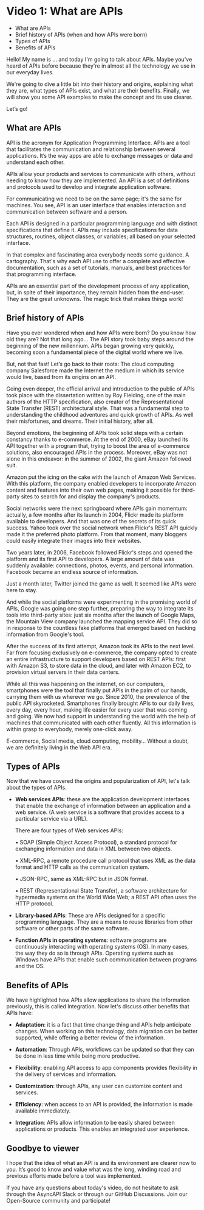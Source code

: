 # Video 1: What are APIs

- What are APIs
- Brief history of APIs (when and how APIs were born)
- Types of APIs
- Benefits of APIs

Hello! My name is … and today I'm going to talk about APIs. Maybe you've heard of APIs before because they're in almost all the technology we use in our everyday lives.

We're going to dive a little bit into their history and origins, explaining what they are, what types of APIs exist, and what are their benefits. Finally, we will show you some API examples to make the concept and its use clearer.

Let’s go!

## What are APIs

API is the acronym for Application Programming Interface. APIs are a tool that facilitates the communication and relationship between several applications. It’s the way apps are able to exchange messages or data and understand each other. 

APIs allow your products and services to communicate with others, without needing to know how they are implemented. An API is a set of definitions and protocols used to develop and integrate application software.

For communicating we need to be on the same page; it's the same for machines. You see, API is an user interface that enables interaction and communication between software and a person.

Each API is designed in a particular programming language and with distinct specifications that define it. APIs may include specifications for data structures, routines, object classes, or variables; all based on your selected interface.  

In that complex and fascinating area everybody needs some guidance. A cartography. That's why each API use to offer a complete and effective documentation, such as a set of tutorials, manuals, and best practices for that programming interface.

APIs are an essential part of the development process of any application, but, in spite of their importance, they remain hidden from the end-user. They are the great unknowns. The magic trick that makes things work!

## Brief history of APIs

Have you ever wondered when and how APIs were born? Do you know how old they are? Not that long ago... The API story took baby steps around the beginning of the new millennium. APIs began growing very quickly, becoming soon a fundamental piece of the digital world where we live. 

But, not that fast! Let’s go back to their roots: The cloud computing company Salesforce made the Internet the medium in which its service would live, based from its origins on an API. 

Going even deeper, the official arrival and introduction to the public of APIs took place with the dissertation written by Roy Fielding, one of the main authors of the HTTP specification, also creator of the Representational State Transfer (REST) architectural style. That was a fundamental step to understanding the childhood adventures and quick growth of APIs. As well their misfortunes, and dreams. Their initial history, after all.

Beyond emotions, the beginning of APIs took solid steps with a certain constancy thanks to e-commerce. At the end of 2000, eBay launched its API together with a program that, trying to boost the area of e-commerce solutions, also encouraged APIs in the process. Moreover, eBay was not alone in this endeavor: in the summer of 2002, the giant Amazon followed suit.

Amazon put the icing on the cake with the launch of Amazon Web Services. With this platform, the company enabled developers to incorporate Amazon content and features into their own web pages, making it possible for third-party sites to search for and display the company's products.

Social networks were the next springboard where APIs gain momentum: actually, a few months after its launch in 2004, Flickr made its platform available to developers. And that was one of the secrets of its quick success. Yahoo took over the social network when Flickr's REST API quickly made it the preferred photo platform. From that moment, many bloggers could easily integrate their images into their websites.

Two years later, in 2006, Facebook followed Flickr's steps and opened the platform and its first API to developers. A large amount of data was suddenly available: connections, photos, events, and personal information. Facebook became an endless source of information.

Just a month later, Twitter joined the game as well. It seemed like APIs were here to stay.

And while the social platforms were experimenting in the promising world of APIs, Google was going one step further, preparing the way to integrate its tools into third-party sites: just six months after the launch of Google Maps, the Mountain View company launched the mapping service API. They did so in response to the countless fake platforms that emerged based on hacking information from Google's tool.

After the success of its first attempt, Amazon took its APIs to the next level. Far from focusing exclusively on e-commerce, the company opted to create an entire infrastructure to support developers based on REST APIs: first with Amazon S3, to store data in the cloud, and later with Amazon EC2, to provision virtual servers in their data centers.

While all this was happening on the internet, on our computers, smartphones were the tool that finally put APIs in the palm of our hands, carrying them with us wherever we go. Since 2010, the prevalence of the public API skyrocketed. Smartphones finally brought APIs to our daily lives, every day, every hour, making life easier for every user that was coming and going. We now had support in understanding the world with the help of machines that communicated with each other fluently. All this information is within grasp to everybody, merely one-click away. 

E-commerce, Social media, cloud computing, mobility… Without a doubt, we are definitely living in the Web API era.

## Types of APIs

Now that we have covered the origins and popularization of API, let's talk about the types of APIs.

- **Web services APIs**: these are the application development interfaces that enable the exchange of information between an application and a web service. (A web service is a software that provides access to a particular service via a URL). 

    There are four types of Web services APIs:

    •	SOAP (Simple Object Access Protocol), a standard protocol for exchanging information and data in XML between two objects.

    •	XML-RPC, a remote procedure call protocol that uses XML as the data format and HTTP calls as the communication system.

    •	JSON-RPC, same as XML-RPC but in JSON format. 

    •	REST (Representational State Transfer), a software architecture for hypermedia systems on the World Wide Web; a REST API often uses the HTTP protocol.

- **Library-based APIs**: These are APIs designed for a specific programming language. They are a means to reuse libraries from other software or other parts of the same software.

- **Function APIs in operating systems**: software programs are continuously interacting with operating systems (OS). In many cases, the way they do so is through APIs. Operating systems such as Windows have APIs that enable such communication between programs and the OS.

## Benefits of APIs

We have highlighted how APIs allow applications to share the information previously, this is called Integration. Now let's discuss other benefits that APIs have:

- **Adaptation**: it is a fact that time change thing and APIs help anticipate changes. When working on this technology, data migration can be better supported, while offering a better review of the information. 

- **Automation**: Through APIs, workflows can be updated so that they can be done in less time while being more productive.

- **Flexibility**: enabling API access to app components provides flexibility in the delivery of services and information.  

- **Customization**: through APIs, any user can customize content and services.

- **Efficiency**: when access to an API is provided, the information is made available immediately. 

- **Integration**: APIs allow information to be easily shared between applications or products. This enables an integrated user experience.

## Goodbye to viewer

I hope that the idea of what an API is and its environment are clearer now to you. It’s good to know and value what was the long, winding road and previous efforts made before a tool was implemented. 

If you have any questions about today's video, do not hesitate to ask through the AsyncAPI Slack or through our GitHub Discussions. Join our Open-Source community and participate! 
